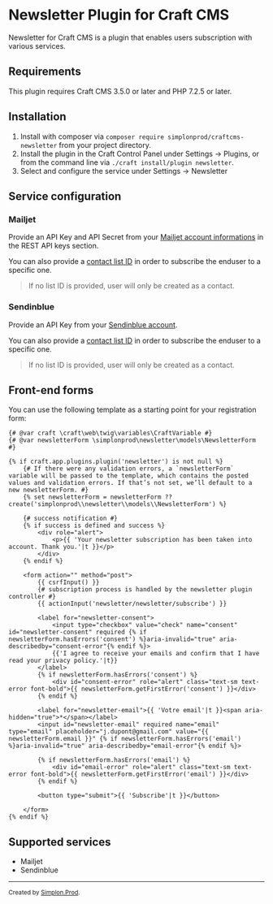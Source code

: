 # Newsletter Plugin for Craft CMS

Newsletter for Craft CMS is a plugin that enables users subscription with various services.

## Requirements

This plugin requires Craft CMS 3.5.0 or later and PHP 7.2.5 or later.


## Installation

1. Install with composer via `composer require simplonprod/craftcms-newsletter` from your project directory.
2. Install the plugin in the Craft Control Panel under Settings → Plugins, or from the command line via `./craft install/plugin newsletter`.
3. Select and configure the service under Settings → Newsletter

## Service configuration

### Mailjet

Provide an API Key and API Secret from your [Mailjet account informations](https://app.mailjet.com/account) in the REST API keys section.

You can also provide a [contact list ID](https://app.mailjet.com/contacts) in order to subscribe the enduser to a specific one. 
> If no list ID is provided, user will only be created as a contact.

### Sendinblue

Provide an API Key from your [Sendinblue account](https://account.sendinblue.com/advanced/api).

You can also provide a [contact list ID](https://my.sendinblue.com/lists) in order to subscribe the enduser to a specific one. 
> If no list ID is provided, user will only be created as a contact.


## Front-end forms

You can use the following template as a starting point for your registration form:

```twig
{# @var craft \craft\web\twig\variables\CraftVariable #}
{# @var newsletterForm \simplonprod\newsletter\models\NewsletterForm #}

{% if craft.app.plugins.plugin('newsletter') is not null %}
    {# If there were any validation errors, a `newsletterForm` variable will be passed to the template, which contains the posted values and validation errors. If that’s not set, we’ll default to a new newsletterForm. #}
    {% set newsletterForm = newsletterForm ?? create('simplonprod\\newsletter\\models\\NewsletterForm') %}

    {# success notification #}
    {% if success is defined and success %}
        <div role="alert">
            <p>{{ 'Your newsletter subscription has been taken into account. Thank you.'|t }}</p>
        </div>
    {% endif %}
    
    <form action="" method="post">
        {{ csrfInput() }}
        {# subscription process is handled by the newsletter plugin controller #}
        {{ actionInput('newsletter/newsletter/subscribe') }}

        <label for="newsletter-consent">
        	<input type="checkbox" value="check" name="consent" id="newsletter-consent" required {% if newsletterForm.hasErrors('consent') %}aria-invalid="true" aria-describedby="consent-error"{% endif %}>
            {{'I agree to receive your emails and confirm that I have read your privacy policy.'|t}}
        </label>
        {% if newsletterForm.hasErrors('consent') %}
            <div id="consent-error" role="alert" class="text-sm text-error font-bold">{{ newsletterForm.getFirstError('consent') }}</div>
        {% endif %}
        
        <label for="newsletter-email">{{ 'Votre email'|t }}<span aria-hidden="true">*</span></label>
        <input id="newsletter-email" required name="email" type="email" placeholder="j.dupont@gmail.com" value="{{ newsletterForm.email }}" {% if newsletterForm.hasErrors('email') %}aria-invalid="true" aria-describedby="email-error"{% endif %}>

        {% if newsletterForm.hasErrors('email') %}
            <div id="email-error" role="alert" class="text-sm text-error font-bold">{{ newsletterForm.getFirstError('email') }}</div>
        {% endif %}
        
        <button type="submit">{{ 'Subscribe'|t }}</button>

    </form>
{% endif %}
```


## Supported services

* Mailjet
* Sendinblue

---

<small>Created by [Simplon.Prod](https://www.simplonprod.co/).</small>